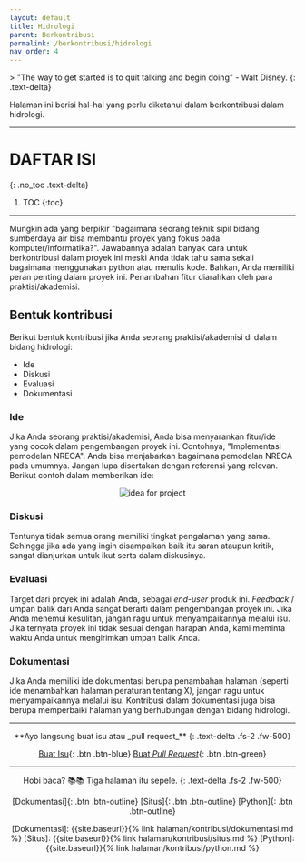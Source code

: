 ```yaml
---
layout: default
title: Hidrologi
parent: Berkontribusi
permalink: /berkontribusi/hidrologi
nav_order: 4
---
```


<div align="justify" markdown="1">
> "The way to get started is to quit talking and begin doing" - Walt Disney.
{: .text-delta}
</div>

Halaman ini berisi hal-hal yang perlu diketahui dalam berkontribusi dalam hidrologi.

---

# DAFTAR ISI
{: .no_toc .text-delta}

1. TOC
{:toc}

---

Mungkin ada yang berpikir "bagaimana seorang teknik sipil bidang sumberdaya air bisa membantu proyek yang fokus pada komputer/informatika?". Jawabannya adalah banyak cara untuk berkontribusi dalam proyek ini meski Anda tidak tahu sama sekali bagaimana menggunakan python atau menulis kode. Bahkan, Anda memiliki peran penting dalam proyek ini. Penambahan fitur diarahkan oleh para praktisi/akademisi.

## Bentuk kontribusi

Berikut bentuk kontribusi jika Anda seorang praktisi/akademisi di dalam bidang hidrologi:
- Ide
- Diskusi
- Evaluasi
- Dokumentasi

### Ide
Jika Anda seorang praktisi/akademisi, Anda bisa menyarankan fitur/ide yang cocok dalam pengembangan proyek ini. Contohnya, "Implementasi pemodelan NRECA". Anda bisa menjabarkan bagaimana pemodelan NRECA pada umumnya. Jangan lupa disertakan dengan referensi yang relevan. Berikut contoh dalam memberikan ide:

<div align="center">
    <img src="{{site.baseurl}}/assets/images/hidrologi_00.png" alt="idea for project">
</div>

### Diskusi
Tentunya tidak semua orang memiliki tingkat pengalaman yang sama. Sehingga jika ada yang ingin disampaikan baik itu saran ataupun kritik, sangat dianjurkan untuk ikut serta dalam diskusinya. 

### Evaluasi
Target dari proyek ini adalah Anda, sebagai _end-user_ produk ini. _Feedback_ / umpan balik dari Anda sangat berarti dalam pengembangan proyek ini. Jika Anda menemui kesulitan, jangan ragu untuk menyampaikannya melalui isu. Jika ternyata proyek ini tidak sesuai dengan harapan Anda, kami meminta waktu Anda untuk mengirimkan umpan balik Anda. 

### Dokumentasi
Jika Anda memiliki ide dokumentasi berupa penambahan halaman (seperti ide menambahkan halaman peraturan tentang X), jangan ragu untuk menyampaikannya melalui isu. Kontribusi dalam dokumentasi juga bisa berupa memperbaiki halaman yang berhubungan dengan bidang hidrologi. 

---
<div align="center" markdown="1">
**Ayo langsung buat isu atau _pull request_**
{: .text-delta .fs-2 .fw-500}

[Buat Isu](https://github.com/taruma/hidrokit/issues/new/choose){: .btn .btn-blue}
[Buat _Pull Request_](https://github.com/taruma/hidrokit/compare){: .btn .btn-green}

</div>

---
<div align="center" markdown="1">
Hobi baca? 📚📚 Tiga halaman itu sepele. 
{: .text-delta .fs-2 .fw-500}

[Dokumentasi]{: .btn .btn-outline}
[Situs]{: .btn .btn-outline}
[Python]{: .btn .btn-outline}

<!-- LINK -->
[Dokumentasi]:  {{site.baseurl}}{% link halaman/kontribusi/dokumentasi.md %}
[Situs]:        {{site.baseurl}}{% link halaman/kontribusi/situs.md %}
[Python]:       {{site.baseurl}}{% link halaman/kontribusi/python.md %}

</div>
